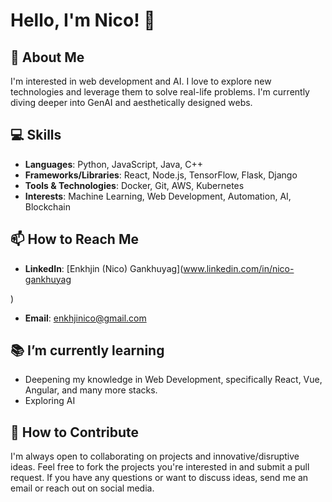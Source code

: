 # Hello, I'm Nico! 👋

## 🌱 About Me
I'm interested in web development and AI. I love to explore new technologies and leverage them to solve real-life problems. I'm currently diving deeper into GenAI and aesthetically designed webs.


## 💻 Skills
- **Languages**: Python, JavaScript, Java, C++
- **Frameworks/Libraries**: React, Node.js, TensorFlow, Flask, Django
- **Tools & Technologies**: Docker, Git, AWS, Kubernetes
- **Interests**: Machine Learning, Web Development, Automation, AI, Blockchain

## 📫 How to Reach Me
- **LinkedIn**: [Enkhjin (Nico) Gankhuyag](www.linkedin.com/in/nico-gankhuyag

)
- **Email**: [enkhjinico@gmail.com](mailto:enkhjinico@gmail.com)

## 📚 I’m currently learning
- Deepening my knowledge in Web Development, specifically React, Vue, Angular, and many more stacks.
- Exploring AI 

## 🤝 How to Contribute
I'm always open to collaborating on projects and innovative/disruptive ideas. Feel free to fork the projects you're interested in and submit a pull request. If you have any questions or want to discuss ideas, send me an email or reach out on social media.

